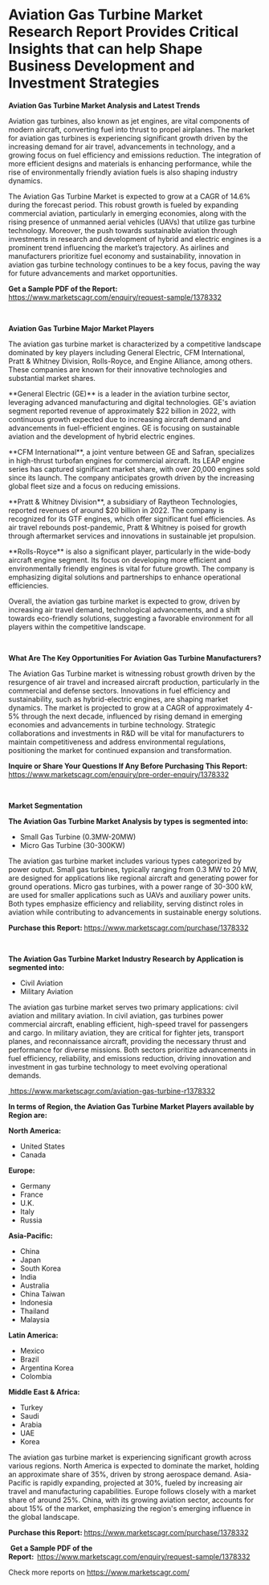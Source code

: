<p><h1>Aviation Gas Turbine Market Research Report Provides Critical Insights that can help Shape Business Development and Investment Strategies</h1></p><p><strong>Aviation Gas Turbine Market Analysis and Latest Trends</strong></p>
<p><p>Aviation gas turbines, also known as jet engines, are vital components of modern aircraft, converting fuel into thrust to propel airplanes. The market for aviation gas turbines is experiencing significant growth driven by the increasing demand for air travel, advancements in technology, and a growing focus on fuel efficiency and emissions reduction. The integration of more efficient designs and materials is enhancing performance, while the rise of environmentally friendly aviation fuels is also shaping industry dynamics.</p><p>The Aviation Gas Turbine Market is expected to grow at a CAGR of 14.6% during the forecast period. This robust growth is fueled by expanding commercial aviation, particularly in emerging economies, along with the rising presence of unmanned aerial vehicles (UAVs) that utilize gas turbine technology. Moreover, the push towards sustainable aviation through investments in research and development of hybrid and electric engines is a prominent trend influencing the market’s trajectory. As airlines and manufacturers prioritize fuel economy and sustainability, innovation in aviation gas turbine technology continues to be a key focus, paving the way for future advancements and market opportunities.</p></p>
<p><strong>Get a Sample PDF of the Report:&nbsp;</strong> <a href="https://www.marketscagr.com/enquiry/request-sample/1378332?utm_campaign=3440&utm_medium=2&utm_source=Github&utm_content=ia&utm_term=08042025&utm_id=aviation-gas-turbine">https://www.marketscagr.com/enquiry/request-sample/1378332</a></p>
<p>&nbsp;</p>
<p><strong>Aviation Gas Turbine Major Market Players</strong></p>
<p><p>The aviation gas turbine market is characterized by a competitive landscape dominated by key players including General Electric, CFM International, Pratt & Whitney Division, Rolls-Royce, and Engine Alliance, among others. These companies are known for their innovative technologies and substantial market shares.</p><p>**General Electric (GE)** is a leader in the aviation turbine sector, leveraging advanced manufacturing and digital technologies. GE's aviation segment reported revenue of approximately $22 billion in 2022, with continuous growth expected due to increasing aircraft demand and advancements in fuel-efficient engines. GE is focusing on sustainable aviation and the development of hybrid electric engines.</p><p>**CFM International**, a joint venture between GE and Safran, specializes in high-thrust turbofan engines for commercial aircraft. Its LEAP engine series has captured significant market share, with over 20,000 engines sold since its launch. The company anticipates growth driven by the increasing global fleet size and a focus on reducing emissions.</p><p>**Pratt & Whitney Division**, a subsidiary of Raytheon Technologies, reported revenues of around $20 billion in 2022. The company is recognized for its GTF engines, which offer significant fuel efficiencies. As air travel rebounds post-pandemic, Pratt & Whitney is poised for growth through aftermarket services and innovations in sustainable jet propulsion.</p><p>**Rolls-Royce** is also a significant player, particularly in the wide-body aircraft engine segment. Its focus on developing more efficient and environmentally friendly engines is vital for future growth. The company is emphasizing digital solutions and partnerships to enhance operational efficiencies.</p><p>Overall, the aviation gas turbine market is expected to grow, driven by increasing air travel demand, technological advancements, and a shift towards eco-friendly solutions, suggesting a favorable environment for all players within the competitive landscape.</p></p>
<p>&nbsp;</p>
<p><strong>What Are The Key Opportunities For Aviation Gas Turbine Manufacturers?</strong></p>
<p><p>The Aviation Gas Turbine market is witnessing robust growth driven by the resurgence of air travel and increased aircraft production, particularly in the commercial and defense sectors. Innovations in fuel efficiency and sustainability, such as hybrid-electric engines, are shaping market dynamics. The market is projected to grow at a CAGR of approximately 4-5% through the next decade, influenced by rising demand in emerging economies and advancements in turbine technology. Strategic collaborations and investments in R&D will be vital for manufacturers to maintain competitiveness and address environmental regulations, positioning the market for continued expansion and transformation.</p></p>
<p><strong>Inquire or Share Your Questions If Any Before Purchasing This Report:</strong> <a href="https://www.marketscagr.com/enquiry/pre-order-enquiry/1378332?utm_campaign=3440&utm_medium=2&utm_source=Github&utm_content=ia&utm_term=08042025&utm_id=aviation-gas-turbine">https://www.marketscagr.com/enquiry/pre-order-enquiry/1378332</a></p>
<p>&nbsp;</p>
<p><strong>Market Segmentation</strong></p>
<p><strong>The Aviation Gas Turbine Market Analysis by types is segmented into:</strong></p>
<p><ul><li>Small Gas Turbine (0.3MW-20MW)</li><li>Micro Gas Turbine (30-300KW)</li></ul></p>
<p><p>The aviation gas turbine market includes various types categorized by power output. Small gas turbines, typically ranging from 0.3 MW to 20 MW, are designed for applications like regional aircraft and generating power for ground operations. Micro gas turbines, with a power range of 30-300 kW, are used for smaller applications such as UAVs and auxiliary power units. Both types emphasize efficiency and reliability, serving distinct roles in aviation while contributing to advancements in sustainable energy solutions.</p></p>
<p><strong>Purchase this Report:&nbsp;</strong><a href="https://www.marketscagr.com/purchase/1378332?utm_campaign=3440&utm_medium=2&utm_source=Github&utm_content=ia&utm_term=08042025&utm_id=aviation-gas-turbine">https://www.marketscagr.com/purchase/1378332</a></p>
<p>&nbsp;</p>
<p><strong>The Aviation Gas Turbine Market Industry Research by Application is segmented into:</strong></p>
<p><ul><li>Civil Aviation</li><li>Military Aviation</li></ul></p>
<p><p>The aviation gas turbine market serves two primary applications: civil aviation and military aviation. In civil aviation, gas turbines power commercial aircraft, enabling efficient, high-speed travel for passengers and cargo. In military aviation, they are critical for fighter jets, transport planes, and reconnaissance aircraft, providing the necessary thrust and performance for diverse missions. Both sectors prioritize advancements in fuel efficiency, reliability, and emissions reduction, driving innovation and investment in gas turbine technology to meet evolving operational demands.</p></p>
<p><a href="https://www.marketscagr.com/aviation-gas-turbine-r1378332?utm_campaign=3440&utm_medium=2&utm_source=Github&utm_content=ia&utm_term=08042025&utm_id=aviation-gas-turbine">&nbsp;https://www.marketscagr.com/aviation-gas-turbine-r1378332</a></p>
<p><strong>In terms of Region, the Aviation Gas Turbine Market Players available by Region are:</strong></p>
<p>
    <p> <strong> North America: </strong>
        <ul>
            <li>United States</li>
            <li>Canada</li>
        </ul>
        </p> 
    <p> <strong> Europe: </strong>
        <ul>
            <li>Germany</li>
            <li>France</li>
            <li>U.K.</li>
            <li>Italy</li>
            <li>Russia</li>
        </ul>
        </p> 
    <p> <strong> Asia-Pacific: </strong>
        <ul>
            <li>China</li>
            <li>Japan</li>
            <li>South Korea</li>
            <li>India</li>
            <li>Australia</li>
            <li>China Taiwan</li>
            <li>Indonesia</li>
            <li>Thailand</li>
            <li>Malaysia</li>
        </ul>
        </p> 
    <p> <strong> Latin America: </strong>
        <ul>
            <li>Mexico</li>
            <li>Brazil</li>
            <li>Argentina Korea</li>
            <li>Colombia</li>
        </ul>
        </p> 
    <p> <strong> Middle East & Africa: </strong>
        <ul>
            <li>Turkey</li>
            <li>Saudi</li>
            <li>Arabia</li>
            <li>UAE</li>
            <li>Korea</li>
        </ul>
    </p>
    </p>
<p><p>The aviation gas turbine market is experiencing significant growth across various regions. North America is expected to dominate the market, holding an approximate share of 35%, driven by strong aerospace demand. Asia-Pacific is rapidly expanding, projected at 30%, fueled by increasing air travel and manufacturing capabilities. Europe follows closely with a market share of around 25%. China, with its growing aviation sector, accounts for about 15% of the market, emphasizing the region's emerging influence in the global landscape.</p></p>
<p><strong>Purchase this Report: </strong><a href="https://www.marketscagr.com/purchase/1378332?utm_campaign=3440&utm_medium=2&utm_source=Github&utm_content=ia&utm_term=08042025&utm_id=aviation-gas-turbine">https://www.marketscagr.com/purchase/1378332</a></p>
<p>&nbsp;<strong>Get a Sample PDF of the Report:&nbsp;&nbsp;</strong><a href="https://www.marketscagr.com/enquiry/request-sample/1378332?utm_campaign=3440&utm_medium=2&utm_source=Github&utm_content=ia&utm_term=08042025&utm_id=aviation-gas-turbine">https://www.marketscagr.com/enquiry/request-sample/1378332</a></p>
<p><strong></strong></p>
<p>Check more reports on <a href="https://www.marketscagr.com/?utm_campaign=3440&utm_medium=2&utm_source=Github&utm_content=ia&utm_term=08042025&utm_id=aviation-gas-turbine">https://www.marketscagr.com/</a></p>